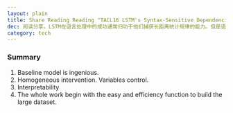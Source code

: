 ```yaml
---
layout: plain
title: Share Reading Reading "TACL16 LSTM's Syntax-Sensitive Dependencies Ability"
dec: 阅读分享。LSTM在语言处理中的成功通常归功于他们捕获长距离统计规律的能力。但是语言规律往往对句法结构非常敏感，这样的依赖关系可以被没有明确结构表示的LSTM捕获吗？本文基于英语上的动词依赖关系中的预测动词的单复数形式探索这个问题。
category: tech
---
```


### Summary

1. Baseline model is ingenious.
2. Homogeneous intervention. Variables control.
3. Interpretability 
4. The whole work begin with the easy and efficiency function to build the large dataset.


<a class="media" href="/assets/file/Assessing-the-Ability-of-LSTMs-to-Learn-Syntax-Sensitive-Dependencies.pdf">
<div style="font-size: 0">
  <script type="text/javascript" style="font-size: 0">
  document.ready = function() {  
        $('a.media').media({width:"100%", height:600});  
  };
 </script>
</div>
